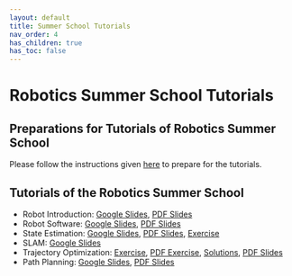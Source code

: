 ```yaml
---
layout: default
title: Summer School Tutorials
nav_order: 4
has_children: true
has_toc: false
---
```


# Robotics Summer School Tutorials

## Preparations for Tutorials of Robotics Summer School

Please follow the instructions given [here](preparations/) to prepare for the tutorials.

## Tutorials of the Robotics Summer School

- Robot Introduction: [Google Slides](https://docs.google.com/presentation/d/1i8MCOWxbqVXRCWMQOwWgHl8M9TGJLvluw3vByF_Z6js/edit?usp=sharing), [PDF Slides](https://drive.google.com/file/d/1IGVYaFTOX26qhTpwe7GOv481tv7y2-qy/view?usp=sharing)
- Robot Software: [Google Slides](https://docs.google.com/presentation/d/1scdq9YNLUFSm322NZWfndzX-z0wgS1x8cZm-BVjsqc0/edit?usp=sharing), [PDF Slides](https://drive.google.com/file/d/1UPLOG8CVnTw_pfvIA2EGX9MZRsWq4UHj/view?usp=sharing)
- State Estimation: [Google Slides](https://docs.google.com/presentation/d/1zeaw8HEj8ErQfBqZtMfM0bR2ggOkXifdIaZD7Ek10pg/edit?usp=sharing), [PDF Slides](https://drive.google.com/file/d/1ubOQcV7TOoVvExqXxkAkceKI3ELU1wvJ/view?usp=sharing), [Exercise](state_estimation_tutorial.md)
- SLAM: [Google Slides](https://docs.google.com/presentation/d/1wmRThS-t5mTzbMzZ7oIxbhRSn8dBjcha/edit?usp=sharing&ouid=104109680251067945482&rtpof=true&sd=true)
- Trajectory Optimization: [Exercise](trajectory_optimization_tutorial.md), [PDF Exercise](https://drive.google.com/file/d/1kri7ThMUCT6mhh7B8mMjcROAQ4RbWBv7/view?usp=sharing), [Solutions](https://docs.google.com/document/d/1pTwah8hE7s7AXWEATaOjLdM_6gjuFVBa-_Rm8F_lDtA/edit?usp=sharing), [PDF Slides](https://drive.google.com/file/d/1b5dYZhlhaMps75hHddvldIAFFivRs-my/view?usp=sharing)
- Path Planning: [Google Slides](https://docs.google.com/presentation/d/1SIZkOv5EcxKiCPJMOcYGV5KUOrF50aDr20GBRTD7JPU/edit?usp=sharing), [PDF Slides](https://drive.google.com/file/d/1o3XLxk7u8ZGY-dM2K4NIuoYgvvajx0qx/view?usp=sharing)

